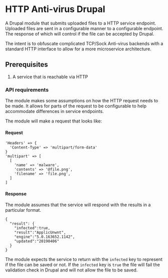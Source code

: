 # HTTP Anti-virus Drupal

A Drupal module that submits uploaded files to a HTTP service endpoint. Uploaded files are sent in a configurable manner to a configurable endpoint. The response of which will control if the file can be accepted by Drupal.

The intent is to obfuscate complicated TCP/Sock Anti-virus backends with a standard HTTP interface to allow for a more microservice architecture.

## Prerequisites

1. A service that is reachable via HTTP

### API requirements

The module makes some assumptions on how the HTTP request needs to be made. It allows for parts of the request to be configurable to help accommodate differences in service endpoints.

The module will make a request that looks like:

#### Request

```
'Headers' => {
  'Content-Type' => 'multipart/form-data'
}
'multipart' => [
  [
    'name' => 'malware',
    'contents' => '@file.png',
    'filename' => 'file.png',
  ]
]
```

#### Response

The module assumes that the service will respond with the results in a particular format.

```
{
  "result": {
    "infected":true,
    "result":"ApplicUnwnt",
    "engine":"5.0.163652.1142",
    "updated":"20190406"
  }
}
```
The module expects the service to return with the `infected` key to represent if the file can be saved or not. If the `infected` key is `true` the file will fail the validation check in Drupal and will not allow the file to be saved.

